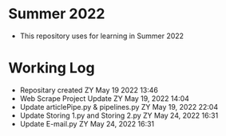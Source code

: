 # Summer 2022

- This repository uses for learning in Summer 2022

# Working Log

- Repositary created ZY May 19 2022 13:46
- Web Scrape Project Update ZY May 19, 2022 14:04
- Update articlePipe.py & pipelines.py ZY May 19, 2022 22:04
- Update Storing 1.py and Storing 2.py ZY May 24, 2022 16:31
- Update E-mail.py ZY May 24, 2022 16:31
